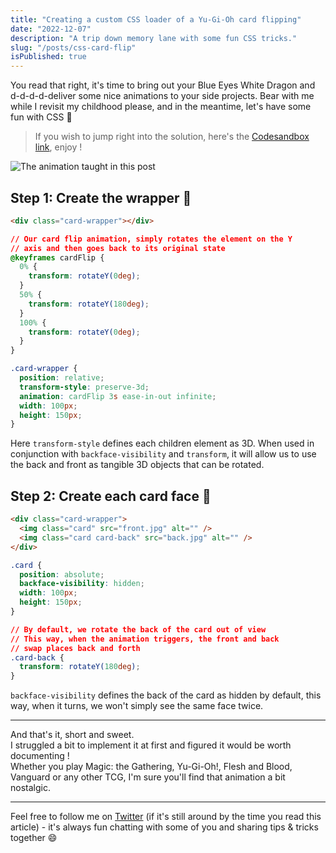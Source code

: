 ```yaml
---
title: "Creating a custom CSS loader of a Yu-Gi-Oh card flipping"
date: "2022-12-07"
description: "A trip down memory lane with some fun CSS tricks."
slug: "/posts/css-card-flip"
isPublished: true
---
```


You read that right, it's time to bring out your Blue Eyes White Dragon and d-d-d-d-deliver some nice animations to your side projects. Bear with me while I revisit my childhood please, and in the meantime, let's have some fun with CSS 🥰

> If you wish to jump right into the solution, here's the [Codesandbox link](https://codesandbox.io/s/hopeful-worker-icrcnh?file=/index.html), enjoy !

![The animation taught in this post](https://dev-to-uploads.s3.amazonaws.com/uploads/articles/nusrv418m4kafficsvjj.gif)

## Step 1: Create the wrapper 🎁

```html
<div class="card-wrapper"></div>
```

```css
// Our card flip animation, simply rotates the element on the Y
// axis and then goes back to its original state
@keyframes cardFlip {
  0% {
    transform: rotateY(0deg);
  }
  50% {
    transform: rotateY(180deg);
  }
  100% {
    transform: rotateY(0deg);
  }
}

.card-wrapper {
  position: relative;
  transform-style: preserve-3d;
  animation: cardFlip 3s ease-in-out infinite;
  width: 100px;
  height: 150px;
}
```

Here `transform-style` defines each children element as 3D. When used in conjunction with `backface-visibility` and `transform`, it will allow us to use the back and front as tangible 3D objects that can be rotated.

## Step 2: Create each card face 🎴

```html
<div class="card-wrapper">
  <img class="card" src="front.jpg" alt="" />
  <img class="card card-back" src="back.jpg" alt="" />
</div>
```

```css
.card {
  position: absolute;
  backface-visibility: hidden;
  width: 100px;
  height: 150px;
}

// By default, we rotate the back of the card out of view
// This way, when the animation triggers, the front and back
// swap places back and forth
.card-back {
  transform: rotateY(180deg);
}
```

`backface-visibility` defines the back of the card as hidden by default, this way, when it turns, we won't simply see the same face twice.

---

And that's it, short and sweet.  
I struggled a bit to implement it at first and figured it would be worth documenting !  
Whether you play Magic: the Gathering, Yu-Gi-Oh!, Flesh and Blood, Vanguard or any other TCG, I'm sure you'll find that animation a bit nostalgic.

---

Feel free to follow me on [Twitter](https://twitter.com/christo_kade) (if it's still around by the time you read this article) - it's always fun chatting with some of you and sharing tips & tricks together 😄

